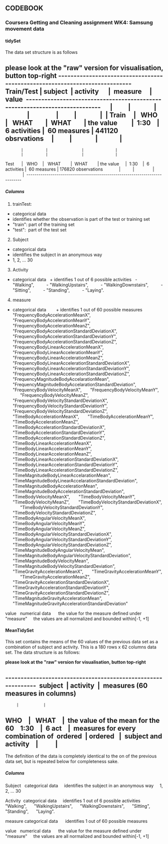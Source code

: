 ## CODEBOOK

### Coursera Getting and Cleaning assignment WK4: Samsung movement data

#### tidySet

The data set structure is as follows 

**please look at the "raw" version for visualisation, button top-right**
---------------------------------------------------------------------------  
Train/Test | subject  | activity      |  measure     | value 
---------------------------------------------------------------------------     
           |          |               |              |       
           |          |               |              |
 Train     |   WHO    |   WHAT        |  WHAT        | the value        
           |  1:30    |  6 activities |  60 measures | 441120 obsrvations    
           |          |               |              |  
---------------------------------------------------------------------------
           |          |               |              |       
           |          |               |              | 
 Test      |   WHO    |   WHAT        |  WHAT        | the value    
           |  1:30    |  6 activities |  60 measures | 176820 observations             |          |               |              |  ---------------------------------------------------------------------------
           
##### Columns 

1. trainTest:  
  + categorical data
  + identifies whether the observation is part of the test or training set    
  + "train": part of the training set    
  + "test":  part of the test set     
            
2. Subject     
  + categorical data
  + identifies the subject in an anonymous way    
  + 1, 2, ... 30     
            
3. Activity    
  + categorical data
  + identifies 1 out of 6 possible activities 
      - "Walking",     
      - "WalkingUpstairs",     
      - "WalkingDownstairs",     
      - "Sitting",     
      - "Standing",     
      - "Laying".      
            
4. measure     
  + categorical data     
  + identifies 1 out of 60 possible measures      
              "FrequencyBodyAccelerationMeanX",     
              "FrequencyBodyAccelerationMeanY",      
              "FrequencyBodyAccelerationMeanZ",     
              "FrequencyBodyAccelerationStandardDeviationX",      
              "FrequencyBodyAccelerationStandardDeviationY", 
              "FrequencyBodyAccelerationStandardDeviationZ",
              "FrequencyBodyLinearAccelerationMeanX",    
              "FrequencyBodyLinearAccelerationMeanY",      
              "FrequencyBodyLinearAccelerationMeanZ",      
              "FrequencyBodyLinearAccelerationStandardDeviationX",      
              "FrequencyBodyLinearAccelerationStandardDeviationY",      
              "FrequencyBodyLinearAccelerationStandardDeviationZ",      
              "FrequencyMagnitudeBodyAccelarationMean",      
              "FrequencyMagnitudeBodyAccelarationStandardDeviation",     
              "FrequencyBodyVelocityMeanX",      
              "FrequencyBodyVelocityMeanY",      
              "FrequencyBodyVelocityMeanZ",      
              "FrequencyBodyVelocityStandardDeviationX",      
              "FrequencyBodyVelocityStandardDeviationY",      
              "FrequencyBodyVelocityStandardDeviationZ",      
              "TimeBodyAccelerationMeanX",      
              "TimeBodyAccelerationMeanY",      
              "TimeBodyAccelerationMeanZ",      
              "TimeBodyAccelerationStandardDeviationX",      
              "TimeBodyAccelerationStandardDeviationY",      
              "TimeBodyAccelerationStandardDeviationZ",      
              "TimeBodyLinearAccelerationMeanX",      
              "TimeBodyLinearAccelerationMeanY",      
              "TimeBodyLinearAccelerationMeanZ",      
              "TimeBodyLinearAccelerationStandardDeviationX",      
              "TimeBodyLinearAccelerationStandardDeviationY",      
              "TimeBodyLinearAccelerationStandardDeviationZ",      
              "TimeMagnitudeBodyLinearAccelarationMean",      
              "TimeMagnitudeBodyLinearAccelarationStandardDeviation",     
              "TimeMagnitudeBodyAccelerationMean",       
              "TimeMagnitudeBodyAccelerationStandardDeviation",      
              "TimeBodyVelocityMeanX",      
              "TimeBodyVelocityMeanY",      
              "TimeBodyVelocityMeanZ",      
              "TimeBodyVelocityStandardDeviationX",      
              "TimeBodyVelocityStandardDeviationY",      
              "TimeBodyVelocityStandardDeviationZ",      
              "TimeBodyAngularVelocityMeanX",      
              "TimeBodyAngularVelocityMeanY",      
              "TimeBodyAngularVelocityMeanZ",      
              "TimeBodyAngularVelocityStandardDeviationX",      
              "TimeBodyAngularVelocityStandardDeviationY",      
              "TimeBodyAngularVelocityStandardDeviationZ",      
              "TimeMagnitudeBodyAngularVelocityMean",      
              "TimeMagnitudeBodyAngularVelocityStandardDeviation",      
              "TimeMagnitudeBodyVelocityMean",      
              "TimeMagnitudeBodyVelocityStandardDeviation",      
              "TimeGravityAccelerationMeanX",      
              "TimeGravityAccelerationMeanY",      
              "TimeGravityAccelerationMeanZ",      
              "TimeGravityAccelerationStandardDeviationX",      
              "TimeGravityAccelerationStandardDeviationY",      
              "TimeGravityAccelerationStandardDeviationZ",      
              "TimeMagnitudeGravityAccelerationMean",      
              "TimeMagnitudeGravityAccelerationStandardDeviation"      
              
value       numerical data     
            the value for the measure defined under "measure"    
            the values are all normalized and bounded within[-1, +1]        



#### MeanTidySet

This set contains the means of the 60 values of the previous data set as a combination of subject and activity. This is a 180 rows x 62 columns data set. The data structure is as follows: 

**please look at the "raw" version for visualisation, button top-right**


-------------------------------------------------------------  
subject  | activity  |  measures (60 measures in columns)  
-------------------------------------------------------------
         |           | 
  WHO    |   WHAT    |  the value of the mean for the 60   
 1:30    |  6 act    |  measures for every combination of 
ordered  | ordered   |  subject and activity   
         |           |            
-------------------------------------------------------------

The definition of the data is completely identical to the on of the previous data set, but is repeated below for completeness sake.

##### Columns 

Subject   categorical data    
          identifies the subject in an anonymous way    
          1, 2, ... 30     
          
Activity  categorical data    
          identifies 1 out of 6 possible activities
            "Walking",     
            "WalkingUpstairs",     
            "WalkingDownstairs",     
            "Sitting",     
            "Standing",     
            "Laying".      
            
measure    categorical data     
           identifies 1 out of 60 possible measures
           
value      numerical data     
           the value for the measure defined under "measure"    
           the values are all normalized and bounded within[-1, +1]
